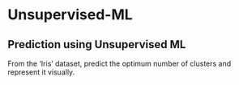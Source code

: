 # Unsupervised-ML
## Prediction using Unsupervised ML

From the ‘Iris’ dataset, predict the optimum number of clusters and represent it visually.
